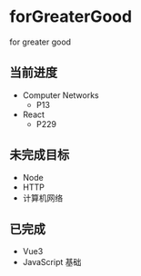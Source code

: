 <!--
 * @Author: East
 * @Date: 2021-11-06 09:59:25
 * @LastEditors: EastWind linxiayoudongfeng@gmail.com
 * @Description: the summary of 'for greater good'
 * @FilePath: \Software Engineering\forGreaterGood\README.md
-->

# forGreaterGood

for greater good

## 当前进度

- Computer Networks
  - P13
- React
  - P229

## 未完成目标

- Node
- HTTP
- 计算机网络

## 已完成

- Vue3
- JavaScript 基础
